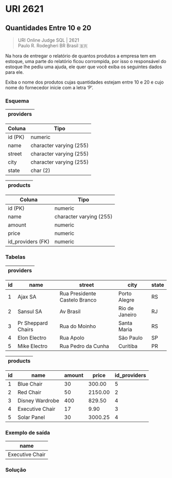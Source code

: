 # URI 2621

## Quantidades Entre 10 e 20

>URI Online Judge SQL | 2621  
>Paulo R. Rodegheri BR Brasil :brazil:  

Na hora de entregar o relatório de quantos produtos a empresa tem em estoque, uma parte do relatório ficou corrompida, por isso o responsável do estoque lhe pediu uma ajuda, ele quer que você exiba os seguintes dados para ele.  

Exiba o nome dos produtos cujas quantidades estejam entre 10 e 20 e cujo nome do fornecedor inicie com a letra ‘P’.  

### Esquema

| providers |
| --------- |

| Coluna  | Tipo                    |
| ------- | ----------------------- |
| id (PK) | numeric                 |
| name    | character varying (255) |
| street  | character varying (255) |
| city    | character varying (255) |
| state   | char (2)                |

| products |
| -------- |

| Coluna            | Tipo                    |
| ----------------- | ----------------------- |
| id (PK)           | numeric                 |
| name              | character varying (255) |
| amount            | numeric                 |
| price             | numeric                 |
| id_providers (FK) | numeric                 |

### Tabelas

| providers |
| --------- |

| id  | name               | street                        | city           | state |
| --- | ------------------ | ----------------------------- | -------------- | ----- |
| 1   | Ajax SA            | Rua Presidente Castelo Branco | Porto Alegre   | RS    |
| 2   | Sansul SA          | Av Brasil                     | Rio de Janeiro | RJ    |
| 3   | Pr Sheppard Chairs | Rua do Moinho                 | Santa Maria    | RS    |
| 4   | Elon Electro       | Rua Apolo                     | São Paulo      | SP    |
| 5   | Mike Electro       | Rua Pedro da Cunha            | Curitiba       | PR    |

| products |
| -------- |

| id  | name            | amount | price   | id_providers |
| --- | --------------- | ------ | ------- | ------------ |
| 1   | Blue Chair      | 30     | 300.00  | 5            |
| 2   | Red Chair       | 50     | 2150.00 | 2            |
| 3   | Disney Wardrobe | 400    | 829.50  | 4            |
| 4   | Executive Chair | 17     | 9.90    | 3            |
| 5   | Solar Panel     | 30     | 3000.25 | 4            |

### Exemplo de saída

| name            |
| --------------- |
| Executive Chair |

### Solução

```"

```

